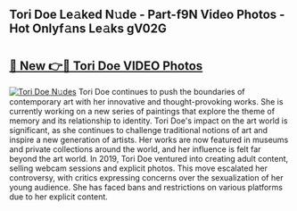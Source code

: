 ## Tori Doe Le𝚊ked N𝚞de - Part-f9N Video Photos - Hot Onlyf𝚊ns Le𝚊ks gV02G

# <h2><a href="http://ab90549.deff.icu/?id=Tori+Doe">🔗 New 👉🔴 Tori Doe VIDEO Photos</a></h2>

[![Tori Doe N𝚞des](https://i.imgur.com/rIISA9y.gif)](http://ab90549.deff.icu/?id=Tori+Doe)
Tori Doe continues to push the boundaries of contemporary art with her innovative and thought-provoking works. She is currently working on a new series of paintings that explore the theme of memory and its relationship to identity. Tori Doe's impact on the art world is significant, as she continues to challenge traditional notions of art and inspire a new generation of artists. Her works are now featured in museums and private collections around the world, and her influence is felt far beyond the art world. In 2019, Tori Doe ventured into creating adult content, selling webcam sessions and explicit photos. This move escalated her controversy, with critics expressing concerns over the sexualization of her young audience. She has faced bans and restrictions on various platforms due to her explicit content.

